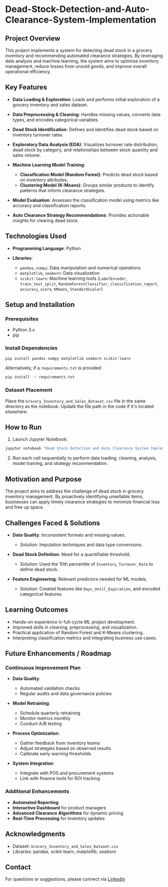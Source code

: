 # Dead-Stock-Detection-and-Auto-Clearance-System-Implementation



## Project Overview

This project implements a system for detecting dead stock in a grocery inventory and recommending automated clearance strategies. By leveraging data analysis and machine learning, the system aims to optimize inventory management, reduce losses from unsold goods, and improve overall operational efficiency.

## Key Features

* **Data Loading & Exploration**: Loads and performs initial exploration of a grocery inventory and sales dataset.
* **Data Preprocessing & Cleaning**: Handles missing values, converts data types, and encodes categorical variables.
* **Dead Stock Identification**: Defines and identifies dead stock based on inventory turnover rates.
* **Exploratory Data Analysis (EDA)**: Visualizes turnover rate distribution, dead stock by category, and relationships between stock quantity and sales volume.
* **Machine Learning Model Training**:

  * **Classification Model (Random Forest)**: Predicts dead stock based on inventory attributes.
  * **Clustering Model (K-Means)**: Groups similar products to identify patterns that inform clearance strategies.
* **Model Evaluation**: Assesses the classification model using metrics like accuracy and classification reports.
* **Auto Clearance Strategy Recommendations**: Provides actionable insights for clearing dead stock.

## Technologies Used

* **Programming Language**: Python
* **Libraries**:

  * `pandas`, `numpy`: Data manipulation and numerical operations
  * `matplotlib`, `seaborn`: Data visualization
  * `scikit-learn`: Machine learning tools (`LabelEncoder`, `train_test_split`, `RandomForestClassifier`, `classification_report`, `accuracy_score`, `KMeans`, `StandardScaler`)

## Setup and Installation

### Prerequisites

* Python 3.x
* pip

### Install Dependencies

```bash
pip install pandas numpy matplotlib seaborn scikit-learn
```

Alternatively, if a `requirements.txt` is provided:

```bash
pip install -r requirements.txt
```

### Dataset Placement

Place the `Grocery_Inventory_and_Sales_Dataset.csv` file in the same directory as the notebook. Update the file path in the code if it's located elsewhere.

## How to Run

1. Launch Jupyter Notebook:

```bash
jupyter notebook "Dead Stock Detection and Auto Clearance System Implementation.ipynb"
```

2. Run each cell sequentially to perform data loading, cleaning, analysis, model training, and strategy recommendation.

## Motivation and Purpose

The project aims to address the challenge of dead stock in grocery inventory management. By proactively identifying unsellable items, businesses can apply timely clearance strategies to minimize financial loss and free up space.

## Challenges Faced & Solutions

* **Data Quality**: Inconsistent formats and missing values.

  * *Solution*: Imputation techniques and data type conversions.
* **Dead Stock Definition**: Need for a quantifiable threshold.

  * *Solution*: Used the 10th percentile of `Inventory_Turnover_Rate` to define dead stock.
* **Feature Engineering**: Relevant predictors needed for ML models.

  * *Solution*: Created features like `Days_Until_Expiration`, and encoded categorical features.

## Learning Outcomes

* Hands-on experience in full-cycle ML project development.
* Improved skills in cleaning, preprocessing, and visualization.
* Practical application of Random Forest and K-Means clustering.
* Interpreting classification metrics and integrating business use cases.

## Future Enhancements / Roadmap

### Continuous Improvement Plan

* **Data Quality**:

  * Automated validation checks
  * Regular audits and data governance policies
* **Model Retraining**:

  * Schedule quarterly retraining
  * Monitor metrics monthly
  * Conduct A/B testing
* **Process Optimization**:

  * Gather feedback from inventory teams
  * Adjust strategies based on observed results
  * Calibrate early warning thresholds
* **System Integration**:

  * Integrate with POS and procurement systems
  * Link with finance tools for ROI tracking

### Additional Enhancements

* **Automated Reporting**
* **Interactive Dashboard** for product managers
* **Advanced Clearance Algorithms** for dynamic pricing
* **Real-Time Processing** for inventory updates

## Acknowledgments

* Dataset: `Grocery_Inventory_and_Sales_Dataset.csv` 
* Libraries: pandas, scikit-learn, matplotlib, seaborn

## Contact

For questions or suggestions, please connect via [LinkedIn](https://www.linkedin.com/in/pranjal-patil07/) 
